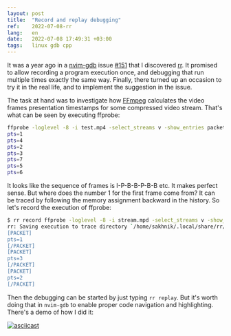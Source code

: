 ```yaml
---
layout: post
title:  "Record and replay debugging"
ref:    2022-07-08-rr
lang:   en
date:   2022-07-08 17:49:31 +03:00
tags:   linux gdb cpp
---
```


It was a year ago in a [nvim-gdb](https://github.com/sakhnik/nvim-gdb) issue
[#151](https://github.com/sakhnik/nvim-gdb/issues/151) that I discovered
[rr](https://rr-project.org/). It promised to allow recording a program
execution once, and debugging that run multiple times exactly the same way.
Finally, there turned up an occasion to try it in the real life, and to
implement the suggestion in the issue.

The task at hand was to investigate how [FFmpeg](https://ffmpeg.org/) calculates
the video frames presentation timestamps for some compressed video stream.
That's what can be seen by executing ffprobe:

```bash
ffprobe -loglevel -8 -i test.mp4 -select_streams v -show_entries packet=pts | grep pts | head
pts=1
pts=4
pts=2
pts=3
pts=7
pts=5
pts=6
```

It looks like the sequence of frames is I-P-B-B-P-B-B etc. It makes perfect
sense. But where does the number 1 for the first frame come from? It can be
traced by following the memory assignment backward in the history. So let's
record the execution of ffprobe:

```bash
$ rr record ffprobe -loglevel -8 -i stream.mpd -select_streams v -show_entries packet=pts                
rr: Saving execution to trace directory `/home/sakhnik/.local/share/rr/ffprobe-4'.
[PACKET]
pts=1
[/PACKET]
[PACKET]
pts=3
[/PACKET]
[PACKET]
pts=2
[/PACKET]
```

Then the debugging can be started by just typing `rr replay`. But it's worth
doing that in `nvim-gdb` to enable proper code navigation and highlighting.
There's a demo of how I did it:

[![asciicast](https://asciinema.org/a/506942.svg)](https://asciinema.org/a/506942)
